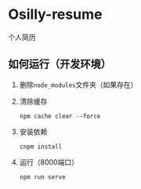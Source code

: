 # Osilly-resume
 个人简历

## 如何运行（开发环境）

1. 删除`node_modules`文件夹（如果存在）

2. 清除缓存

   ```
   npm cache clear --force
   ```

3. 安装依赖

   ```
   cnpm install
   ```

4. 运行（8000端口）

   ```
   npm run serve
   ```

